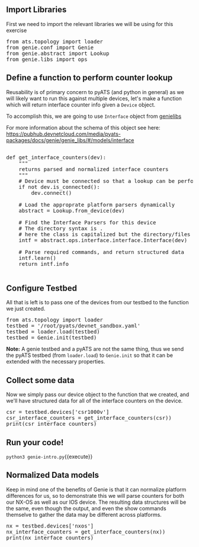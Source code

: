 
## Import Libraries

First we need to import the relevant libraries we will be using for this
exercise

<pre class="file" data-filename="genie-intro.py" data-target="replace">
from ats.topology import loader
from genie.conf import Genie
from genie.abstract import Lookup
from genie.libs import ops
</pre>


## Define a function to perform counter lookup

Reusability is of primary concern to pyATS (and python in general) as we
will likely want to run this against multiple devices, let's make a function which
will return interface counter info given a `Device` object.  

To accomplish this, we are going to use `Interface` object from [genielibs](https://github.com/CiscoTestAutomation/genielibs)

For more information about the schema of this object see here:
https://pubhub.devnetcloud.com/media/pyats-packages/docs/genie/genie_libs/#/models/interface


<pre class="file" data-filename="genie-intro.py" data-target="append">

def get_interface_counters(dev):
    """
    returns parsed and normalized interface counters
    """
    # Device must be connected so that a lookup can be performed
    if not dev.is_connected():
        dev.connect()

    # Load the approprate platform parsers dynamically
    abstract = Lookup.from_device(dev)

    # Find the Interface Parsers for this device
    # The directory syntax is <feature>.<feature.<Feature>
    # here the class is capitalized but the directory/files arent.
    intf = abstract.ops.interface.interface.Interface(dev)

    # Parse required commands, and return structured data
    intf.learn()
    return intf.info

</pre>

## Configure Testbed

All that is left is to pass one of the devices from our testbed to the function
we just created.

<pre class="file" data-filename="genie-intro.py" data-target="append">
from ats.topology import loader
testbed = '/root/pyats/devnet_sandbox.yaml'
testbed = loader.load(testbed)
testbed = Genie.init(testbed)
</pre>

**Note:** A genie testbed and a pyATS are not the same thing, thus we send the
pyATS testbed (from `loader.load`) to `Genie.init` so that it can be extended with the
necessary properties.


## Collect some data

Now we simply pass our device object to the function that we created, and
we'll have structured data for all of the interface counters on the device.

<pre class="file" data-filename="genie-intro.py" data-target="append">
csr = testbed.devices['csr1000v']
csr_interface_counters = get_interface_counters(csr))
print(csr_interface_counters)
</pre>


## Run your code!

`python3 genie-intro.py`{{execute}}

## Normalized Data models

Keep in mind one of the benefits of Genie is that it can normalize platform differences
for us, so to demonstrate this we will parse counters for both our NX-OS as well as our
IOS device.  The resulting data structures will be the same, even though the output, and even
the show commands themselve to gather the data may be different across platforms.

<pre class="file" data-filename="genie-intro.py" data-target="append">
nx = testbed.devices['nxos']
nx_interface_counters = get_interface_counters(nx))
print(nx_interface_counters)
</pre>
